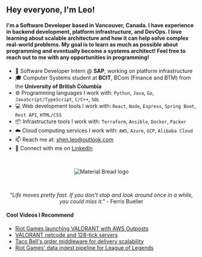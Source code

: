 ## Hey everyone, I'm Leo!

#### I'm a Software Developer based in Vancouver, Canada. I have experience in backend development, platform infrastructure, and DevOps. I love learning about scalable architecture and how it can help solve complex real-world problems. My goal is to learn as much as possible about programming and eventually become a systems architect! Feel free to reach out to me with any opportunities in programming!

- 🐋 Software Developer Intern @ **SAP**, working on platform infrastructure
- 🎓 Computer Systems student at **BCIT**, BCom (Finance and BTM) from the **University of British Columbia**
- ⚙️ Programming languages I work with: <code>Python</code>, <code>Java</code>, <code>Go</code>, <code>JavaScript/TypeScript</code>, <code>C/C++</code>, <code>SQL</code>
- 💻 Web development tools I work with: <code>React</code>, <code>Node</code>, <code>Express</code>, <code>Spring Boot</code>, <code>Rest API</code>,  <code>HTML/CSS</code>
- 📦 Infrastructure tools I work with: <code>Terraform</code>, <code>Ansible</code>, <code>Docker</code>, <code>Packer</code>
- ☁️ Cloud computing services I work with: <code>AWS</code>, <code>Azure</code>, <code>GCP</code>, <code>Alibaba Cloud</code>
- 📫 Reach me at: shen.leo@outlook.com
- 💼 Connect with me on [LinkedIn](https://www.linkedin.com/in/shen-leo/)
</br>
<p align="center">
  <img src="https://64.media.tumblr.com/tumblr_lh7xab1YqB1qf2rd8o1_500.gif" alt="Material Bread logo">
</p>
</br>
<p align="center">
  <em>“Life moves pretty fast. If you don’t stop and look around once in a while, you could miss it."</em> - Ferris Bueller
</p>

#### Cool Videos I Recommend
- [Riot Games launching VALORANT with AWS Outposts](https://www.youtube.com/watch?v=oGK-ojM7ZMc&t=663s&ab_channel=AWSEvents)
- [VALORANT netcode and 128-tick servers](https://www.youtube.com/watch?v=_Cu97mr7zcM&t=116s&ab_channel=VALORANT)
- [Taco Bell's order middleware for delivery scalability](https://www.youtube.com/watch?v=sezX7CSbXTg&t=4s&ab_channel=AmazonWebServices)
- [Riot Games' data ingest pipeline for League of Legends](https://www.youtube.com/watch?v=iwZLadQ3XpY&ab_channel=AmazonWebServices)

<!---
shen-leo/shen-leo is a ✨ special ✨ repository because its `README.md` (this file) appears on your GitHub profile.
You can click the Preview link to take a look at your changes.
--->
